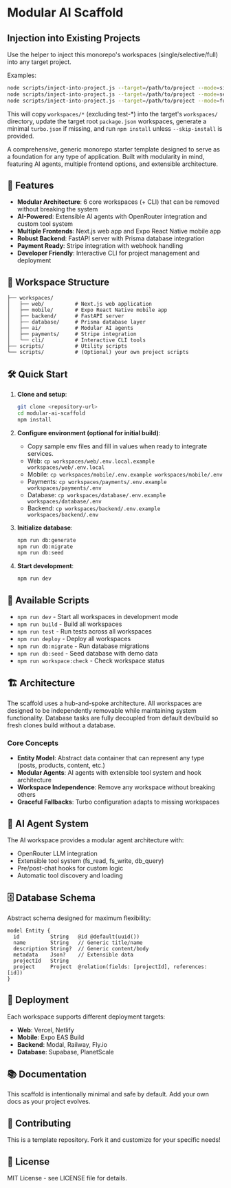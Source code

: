 # Modular AI Scaffold
## Injection into Existing Projects

Use the helper to inject this monorepo's workspaces (single/selective/full) into any target project.

Examples:

```bash
node scripts/inject-into-project.js --target=/path/to/project --mode=single --workspaces=ai
node scripts/inject-into-project.js --target=/path/to/project --mode=selective --workspaces=ai,web
node scripts/inject-into-project.js --target=/path/to/project --mode=full
```

This will copy `workspaces/*` (excluding test-*) into the target's `workspaces/` directory, update the target root `package.json` workspaces, generate a minimal `turbo.json` if missing, and run `npm install` unless `--skip-install` is provided.


A comprehensive, generic monorepo starter template designed to serve as a foundation for any type of application. Built with modularity in mind, featuring AI agents, multiple frontend options, and extensible architecture.

## 🚀 Features

- **Modular Architecture**: 6 core workspaces (+ CLI) that can be removed without breaking the system
- **AI-Powered**: Extensible AI agents with OpenRouter integration and custom tool system
- **Multiple Frontends**: Next.js web app and Expo React Native mobile app
- **Robust Backend**: FastAPI server with Prisma database integration
- **Payment Ready**: Stripe integration with webhook handling
- **Developer Friendly**: Interactive CLI for project management and deployment

## 📁 Workspace Structure

```
├── workspaces/
│   ├── web/          # Next.js web application
│   ├── mobile/       # Expo React Native mobile app
│   ├── backend/      # FastAPI server
│   ├── database/     # Prisma database layer
│   ├── ai/           # Modular AI agents
│   ├── payments/     # Stripe integration
│   └── cli/          # Interactive CLI tools
├── scripts/          # Utility scripts
└── scripts/          # (Optional) your own project scripts
```

## 🛠 Quick Start

1. **Clone and setup**:
   ```bash
   git clone <repository-url>
   cd modular-ai-scaffold
   npm install
   ```

2. **Configure environment (optional for initial build)**:
   - Copy sample env files and fill in values when ready to integrate services.
   - Web: `cp workspaces/web/.env.local.example workspaces/web/.env.local`
   - Mobile: `cp workspaces/mobile/.env.example workspaces/mobile/.env`
   - Payments: `cp workspaces/payments/.env.example workspaces/payments/.env`
   - Database: `cp workspaces/database/.env.example workspaces/database/.env`
   - Backend: `cp workspaces/backend/.env.example workspaces/backend/.env`

3. **Initialize database**:
   ```bash
   npm run db:generate
   npm run db:migrate
   npm run db:seed
   ```

4. **Start development**:
   ```bash
   npm run dev
   ```

## 🔧 Available Scripts

- `npm run dev` - Start all workspaces in development mode
- `npm run build` - Build all workspaces
- `npm run test` - Run tests across all workspaces
- `npm run deploy` - Deploy all workspaces
- `npm run db:migrate` - Run database migrations
- `npm run db:seed` - Seed database with demo data
- `npm run workspace:check` - Check workspace status

## 🏗 Architecture

The scaffold uses a hub-and-spoke architecture. All workspaces are designed to be independently removable while maintaining system functionality. Database tasks are fully decoupled from default dev/build so fresh clones build without a database.

### Core Concepts

- **Entity Model**: Abstract data container that can represent any type (posts, products, content, etc.)
- **Modular Agents**: AI agents with extensible tool system and hook architecture
- **Workspace Independence**: Remove any workspace without breaking others
- **Graceful Fallbacks**: Turbo configuration adapts to missing workspaces

## 🤖 AI Agent System

The AI workspace provides a modular agent architecture with:

- OpenRouter LLM integration
- Extensible tool system (fs_read, fs_write, db_query)
- Pre/post-chat hooks for custom logic
- Automatic tool discovery and loading

## 🗄 Database Schema

Abstract schema designed for maximum flexibility:

```prisma
model Entity {
  id          String   @id @default(uuid())
  name        String   // Generic title/name
  description String?  // Generic content/body
  metadata    Json?    // Extensible data
  projectId   String
  project     Project  @relation(fields: [projectId], references: [id])
}
```

## 🚀 Deployment

Each workspace supports different deployment targets:

- **Web**: Vercel, Netlify
- **Mobile**: Expo EAS Build
- **Backend**: Modal, Railway, Fly.io
- **Database**: Supabase, PlanetScale

## 📚 Documentation

This scaffold is intentionally minimal and safe by default. Add your own docs as your project evolves.

## 🤝 Contributing

This is a template repository. Fork it and customize for your specific needs!

## 📄 License

MIT License - see LICENSE file for details.